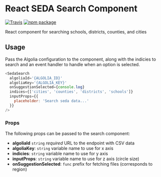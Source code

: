 # React SEDA Search Component

[![Travis][build-badge]][build]
[![npm package][npm-badge]][npm]

React component for searching schools, districts, counties, and cities

## Usage

Pass the Algolia configuration to the component, along with the indicies to search and an event handler to handle when an option is selected.

```js
<SedaSearch
  algoliaId='{ALGOLIA_ID}'
  algoliaKey='{ALGOLIA_KEY}'
  onSuggestionSelected={console.log}
  indices={['cities', 'counties', 'districts', 'schools']}
  inputProps={{
    placeholder: 'Search seda data...'
  }}
/>
```

### Props

The following props can be passed to the search component:

  - **algoliaId** `string` *required* URL to the endpoint with CSV data
  - **algoliaKey**: `string` variable name to use for x axis
  - **indicies**: `string` variable name to use for y axis
  - **inputProps**: `string` variable name to use for z axis (circle size)
  - **onSuggestionSelected**: `func` prefix for fetching files (corresponds to region)


[build-badge]: https://img.shields.io/travis/Hyperobjekt/react-seda-search/master.png?style=flat-square
[build]: https://travis-ci.org/Hyperobjekt/react-seda-search

[npm-badge]: https://img.shields.io/npm/v/react-seda-search.png?style=flat-square
[npm]: https://www.npmjs.org/package/react-seda-search

